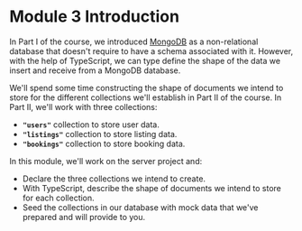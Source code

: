 # Module 3 Introduction

In Part I of the course, we introduced [MongoDB](https://www.mongodb.com/) as a non-relational database that doesn't require to have a schema associated with it. However, with the help of TypeScript, we can type define the shape of the data we insert and receive from a MongoDB database.

We'll spend some time constructing the shape of documents we intend to store for the different collections we'll establish in Part II of the course. In Part II, we'll work with three collections:

-   **`"users"`** collection to store user data.
-   **`"listings"`** collection to store listing data.
-   **`"bookings"`** collection to store booking data.

In this module, we'll work on the server project and:

-   Declare the three collections we intend to create.
-   With TypeScript, describe the shape of documents we intend to store for each collection.
-   Seed the collections in our database with mock data that we've prepared and will provide to you.
